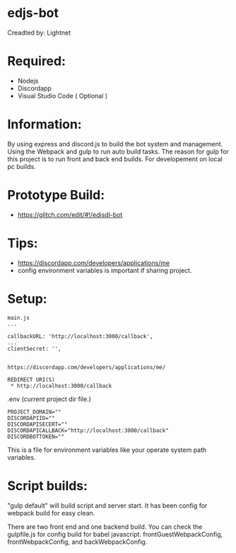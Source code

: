 # edjs-bot

Creadted by: Lightnet

# Required:
 * Nodejs
 * Discordapp
 * Visual Studio Code ( Optional )

# Information:
 By using express and discord.js to build the bot system and management. Using the Webpack and gulp to run auto build tasks. The reason for gulp for this project is to run front and back end builds. For developement on local pc builds.

# Prototype Build:
 * https://glitch.com/edit/#!/edjsdl-bot

# Tips:
 * https://discordapp.com/developers/applications/me
 * config environment variables is important if sharing project.

# Setup:
```
main.js
...

callbackURL: 'http://localhost:3000/callback',
...
clientSecret: '',


https://discordapp.com/developers/applications/me/

REDIRECT URI(S)
 * http://localhost:3000/callback

```

.env (current project dir file.)
```
PROJECT_DOMAIN=""
DISCORDAPIID=""
DISCORDAPISECERT=""
DISCORDAPICALLBACK="http://localhost:3000/callback"
DISCORDBOTTOKEN=""
```
This is a file for environment variables like your operate system path variables.

# Script builds:
 "gulp default" will build script and server start. It has been config for webpack build for easy clean.

 There are two front end and one backend build. You can check the gulpfile.js for config build for babel javascript. frontGuestWebpackConfig, frontWebpackConfig, and backWebpackConfig.


